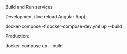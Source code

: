 

Build and Run services

Development (live reload Angular App):

docker-compose -f docker-compose-dev.yml up --build

Production:

docker-compose up --build
